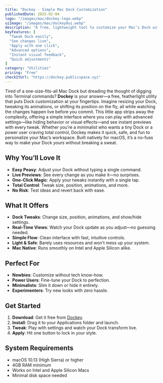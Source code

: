 ```yaml
---
title: "Dockey - Simple Mac Dock Customization"
publishedDate: 2025-02-04
logo: "/images/mac/dockey-logo.webp"
uiImage: "/images/mac/dockey0ui.webp"
description: "A free, lightweight tool to customize your Mac’s Dock with live previews and one-click tweaks—no Terminal required."
keyFeatures: [
  "Tweak Dock easily",
  "See changes live",
  "Apply with one click",
  "Advanced options",
  "Instant visual feedback",
  "Quick adjustments"
]
category: "Utilities"
pricing: "Free"
checkItUrl: "https://dockey.publicspace.xyz"
---
```


Tired of a one-size-fits-all Mac Dock but dreading the thought of digging into Terminal commands? **Dockey** is your answer—a free, featherlight utility that puts Dock customization at your fingertips. Imagine resizing your Dock, tweaking its animations, or shifting its position on the fly, all while watching the changes happen live before you commit. This little app strips away the complexity, offering a simple interface where you can play with advanced settings—like hiding behavior or visual effects—and see instant previews with every tweak. Whether you’re a minimalist who wants a tiny Dock or a power user craving total control, Dockey makes it quick, safe, and fun to personalize your Mac’s workspace. Built natively for macOS, it’s a no-fuss way to make your Dock *yours* without breaking a sweat.

## Why You’ll Love It
- **Easy Peasy**: Adjust your Dock without typing a single command.
- **Live Previews**: See every change as you make it—no surprises.
- **One-Click Magic**: Apply your tweaks instantly with a single tap.
- **Total Control**: Tweak size, position, animations, and more.
- **No Risk**: Test ideas and revert back with ease.

## What It Offers
- **Dock Tweaks**: Change size, position, animations, and show/hide settings.
- **Real-Time Views**: Watch your Dock update as you adjust—no guessing needed.
- **Simple Flow**: Clean interface with fast, intuitive controls.
- **Light & Safe**: Barely uses resources and won’t mess up your system.
- **Mac Native**: Runs smoothly on Intel and Apple Silicon alike.

## Perfect For
- **Newbies**: Customize without tech know-how.
- **Power Users**: Fine-tune your Dock to perfection.
- **Minimalists**: Slim it down or hide it entirely.
- **Experimenters**: Try new looks with zero hassle.

## Get Started
1. **Download**: Get it free from [Dockey](https://dockey.publicspace.xyz).
2. **Install**: Drag it to your Applications folder and launch.
3. **Tweak**: Play with settings and watch your Dock transform live.
4. **Apply**: Hit one button to lock in your style.

## System Requirements
- macOS 10.13 (High Sierra) or higher
- 4GB RAM minimum
- Works on Intel and Apple Silicon Macs
- Minimal disk space needed

